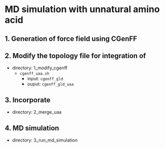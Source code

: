 # MD simulation with unnatural amino acid 


## 1. Generation of force field using CGenFF


## 2. Modify the topology file for integration of 

* directory: 1_modify_cgenff
    * `cgenff_uaa.sh`
        * input: `cgenff_gld`
        * ouput: `cgenff_gld_uaa`

## 3. Incorporate 

* directory: 2_merge_uaa 

## 4. MD simulation 

* directory: 3_run_md_simulation



